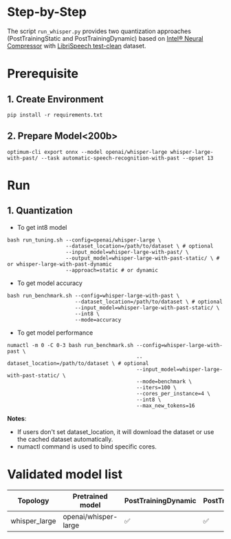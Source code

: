 Step-by-Step​
============
The script `run_whisper.py` provides two quantization approaches (PostTrainingStatic and PostTrainingDynamic) based on [Intel® Neural Compressor](https://github.com/intel/neural-compressor) with [LibriSpeech test-clean](https://huggingface.co/datasets/librispeech_asr) dataset.

# Prerequisite​
## 1. Create Environment​
```shell
pip install -r requirements.txt
```

## 2. Prepare Model<200b>
```
optimum-cli export onnx --model openai/whisper-large whisper-large-with-past/ --task automatic-speech-recognition-with-past --opset 13
```

# Run
## 1. Quantization

- To get int8 model

```
bash run_tuning.sh --config=openai/whisper-large \
                   --dataset_location=/path/to/dataset \ # optional
                   --input_model=whisper-large-with-past/ \
                   --output_model=whisper-large-with-past-static/ \ # or whisper-large-with-past-dynamic
                   --approach=static # or dynamic
```

- To get model accuracy

```
bash run_benchmark.sh --config=whisper-large-with-past \
                      --dataset_location=/path/to/dataset \ # optional
                      --input_model=whisper-large-with-past-static/ \
                      --int8 \
                      --mode=accuracy
```

- To get model performance

```
numactl -m 0 -C 0-3 bash run_benchmark.sh --config=whisper-large-with-past \
                                          --dataset_location=/path/to/dataset \ # optional
                                          --input_model=whisper-large-with-past-static/ \
                                          --mode=benchmark \
                                          --iters=100 \
                                          --cores_per_instance=4 \
                                          --int8 \
                                          --max_new_tokens=16
```

**Notes**: 
 - If users don't set dataset_location, it will download the dataset or use the cached dataset automatically.
 - numactl command is used to bind specific cores.

# Validated model list

|Topology|Pretrained model|PostTrainingDynamic|PostTrainingStatic
|---|------------------------------------|---|---
|whisper_large|openai/whisper-large| ✅| ✅|


